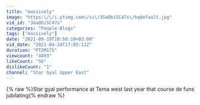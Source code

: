 ```yaml
---
title: "massively"
image: "https:\/\/i.ytimg.com\/vi\/3GaObiSC47s\/hqdefault.jpg"
vid_id: "3GaObiSC47s"
categories: "People-Blogs"
tags: ["massively"]
date: "2021-09-19T10:50:10+03:00"
vid_date: "2021-04-24T17:05:11Z"
duration: "PT2M17S"
viewcount: "4493"
likeCount: "56"
dislikeCount: "1"
channel: "Star Gyal Upper East"
---
```

{% raw %}Star gyal performance at Tema west last year that course de funs jubilating{% endraw %}
